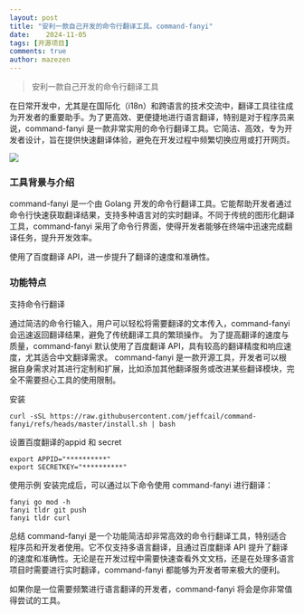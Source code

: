 ```yaml
---
layout: post
title: "安利一款自己开发的命令行翻译工具。command-fanyi"
date:    2024-11-05
tags: [开源项目]
comments: true
author: mazezen
---
```


> 安利一款自己开发的命令行翻译工具

在日常开发中，尤其是在国际化（i18n）和跨语言的技术交流中，翻译工具往往成为开发者的重要助手。为了更高效、更便捷地进行语言翻译，特别是对于程序员来说，command-fanyi 是一款非常实用的命令行翻译工具。它简洁、高效，专为开发者设计，旨在提供快速翻译体验，避免在开发过程中频繁切换应用或打开网页。

[![](https://pic1.zhimg.com/70/v2-09c39759ae39b66f3180f78ec9a6166e_1440w.avis?source=172ae18b&biz_tag=Post)](https://pic1.zhimg.com/70/v2-09c39759ae39b66f3180f78ec9a6166e_1440w.avis?source=172ae18b&biz_tag=Post)

### 工具背景与介绍
command-fanyi 是一个由 Golang 开发的命令行翻译工具。它能帮助开发者通过命令行快速获取翻译结果，支持多种语言对的实时翻译。不同于传统的图形化翻译工具，command-fanyi 采用了命令行界面，使得开发者能够在终端中迅速完成翻译任务，提升开发效率。

使用了百度翻译 API，进一步提升了翻译的速度和准确性。

### 功能特点
支持命令行翻译

通过简洁的命令行输入，用户可以轻松将需要翻译的文本传入，command-fanyi 会迅速返回翻译结果，避免了传统翻译工具的繁琐操作。
为了提高翻译的速度与质量，command-fanyi 默认使用了百度翻译 API，具有较高的翻译精度和响应速度，尤其适合中文翻译需求。
command-fanyi 是一款开源工具，开发者可以根据自身需求对其进行定制和扩展，比如添加其他翻译服务或改进某些翻译模块，完全不需要担心工具的使用限制。


安装

```shell
curl -sSL https://raw.githubusercontent.com/jeffcail/command-fanyi/refs/heads/master/install.sh | bash
```

设置百度翻译的appid 和 secret
```shell
export APPID="**********"
export SECRETKEY="**********"
```


使用示例
安装完成后，可以通过以下命令使用 command-fanyi 进行翻译：
```shell
fanyi go mod -h 
fanyi tldr git push
fanyi tldr curl
```

总结
command-fanyi 是一个功能简洁却非常高效的命令行翻译工具，特别适合程序员和开发者使用。它不仅支持多语言翻译，且通过百度翻译 API 提升了翻译的速度和准确性。无论是在开发过程中需要快速查看外文文档，还是在处理多语言项目时需要进行实时翻译，command-fanyi 都能够为开发者带来极大的便利。

如果你是一位需要频繁进行语言翻译的开发者，command-fanyi 将会是你非常值得尝试的工具。